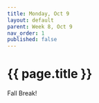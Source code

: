 ```yaml
---
title: Monday, Oct 9
layout: default
parent: Week 8, Oct 9
nav_order: 1
published: false
---
```


# {{ page.title }}

Fall Break!

